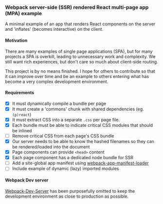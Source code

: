 ### Webpack server-side (SSR) rendered React multi-page app (MPA) example

A minimal example of an app that renders React components on the server and 'inflates' (becomes interactive) on the client.

#### Motivation

There are many examples of single page applications (SPA), but for many projects a SPA is overkill, leading to unnecessary work and complexity. We still want rich experiences, but don't care so much about client-side routing.

This project is by no means finished. I hope for others to contribute so that it can improve over time and be an example to others entering what has become a very complex development environment.

#### Requirements

- [x] It must dynamically compile a bundle per page
- [x] It must create a 'commons' chunk with shared dependencies (eg. `(p)react`)
- [x] It must extract CSS into a separate `.css` per page file.
- [x] Each bundle must be able to indicate critical CSS modules that should be inlined
- [ ] Remove critical CSS from each page's CSS bundle
- [x] Our server needs to be able to know the hashed filenames so they can be rendered/loaded into the document
- [x] Page components can provide `<head>` content
- [x] Each page component has a dedicated node bundle for SSR
- [ ] Add a site-global app manifest using [webpack-app-manifest-loader](https://github.com/markdalgleish/web-app-manifest-loader)
- [ ] Include example of dynamic (lazy) imported modules

#### Webpack Dev server

[Webpack-Dev-Server](https://github.com/webpack/webpack-dev-server) has been purposefully omitted to keep the development environment as close to production as possible.
